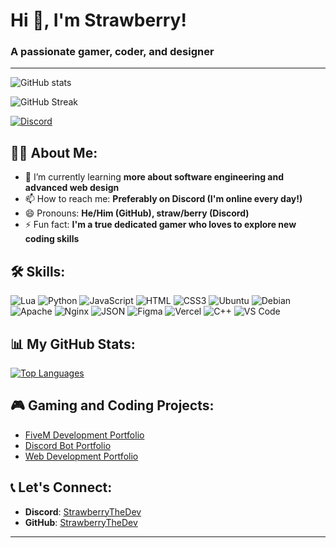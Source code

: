 # Hi 👋, I'm Strawberry!

### A passionate gamer, coder, and designer

---

![GitHub stats](https://github-readme-stats.vercel.app/api?username=yourusername&show_icons=true&theme=synthwave)

![GitHub Streak](https://github-readme-streak-stats.herokuapp.com/?user=yourusername&theme=synthwave)

[![Discord](https://img.shields.io/badge/Discord-straw%2Fberry-%237289DA?style=for-the-badge&logo=discord&logoColor=white)](https://discord.com/users/yourDiscordID)

## 🧑‍💻 About Me:
- 🌱 I’m currently learning **more about software engineering and advanced web design**
- 📫 How to reach me: **Preferably on Discord (I'm online every day!)**
- 😄 Pronouns: **He/Him (GitHub), straw/berry (Discord)**
- ⚡ Fun fact: **I'm a true dedicated gamer who loves to explore new coding skills**

## 🛠 Skills:

![Lua](https://img.shields.io/badge/Lua-2C2D72?style=for-the-badge&logo=lua&logoColor=white)
![Python](https://img.shields.io/badge/Python-3776AB?style=for-the-badge&logo=python&logoColor=white)
![JavaScript](https://img.shields.io/badge/JavaScript-F7DF1E?style=for-the-badge&logo=javascript&logoColor=black)
![HTML](https://img.shields.io/badge/HTML-E34F26?style=for-the-badge&logo=html5&logoColor=white)
![CSS3](https://img.shields.io/badge/CSS3-1572B6?style=for-the-badge&logo=css3&logoColor=white)
![Ubuntu](https://img.shields.io/badge/Ubuntu-E95420?style=for-the-badge&logo=ubuntu&logoColor=white)
![Debian](https://img.shields.io/badge/Debian-A81D33?style=for-the-badge&logo=debian&logoColor=white)
![Apache](https://img.shields.io/badge/Apache-D22128?style=for-the-badge&logo=apache&logoColor=white)
![Nginx](https://img.shields.io/badge/Nginx-009639?style=for-the-badge&logo=nginx&logoColor=white)
![JSON](https://img.shields.io/badge/JSON-000000?style=for-the-badge&logo=json&logoColor=white)
![Figma](https://img.shields.io/badge/Figma-F24E1E?style=for-the-badge&logo=figma&logoColor=white)
![Vercel](https://img.shields.io/badge/Vercel-000000?style=for-the-badge&logo=vercel&logoColor=white)
![C++](https://img.shields.io/badge/C++-00599C?style=for-the-badge&logo=cplusplus&logoColor=white)
![VS Code](https://img.shields.io/badge/VS_Code-007ACC?style=for-the-badge&logo=visualstudiocode&logoColor=white)

## 📊 My GitHub Stats:

[![Top Languages](https://github-readme-stats.vercel.app/api/top-langs/?username=yourusername&layout=compact&theme=synthwave)](https://github.com/anuraghazra/github-readme-stats)

## 🎮 Gaming and Coding Projects:

- [FiveM Development Portfolio](#)
- [Discord Bot Portfolio](#)
- [Web Development Portfolio](#)

## 📞 Let's Connect:

- **Discord**: [StrawberryTheDev](https://discord.com/users/348751338429218817)
- **GitHub**: [StrawberryTheDev](https://github.com/StrawberryTheDev)

---

